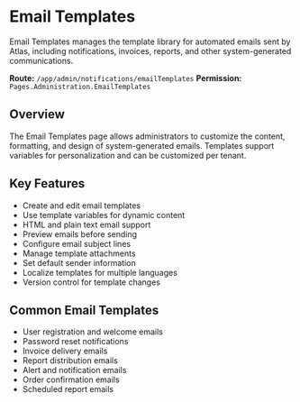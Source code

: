 # Email Templates

Email Templates manages the template library for automated emails sent by Atlas, including notifications, invoices, reports, and other system-generated communications.

**Route:** `/app/admin/notifications/emailTemplates`
**Permission:** `Pages.Administration.EmailTemplates`

## Overview

The Email Templates page allows administrators to customize the content, formatting, and design of system-generated emails. Templates support variables for personalization and can be customized per tenant.

## Key Features

* Create and edit email templates
* Use template variables for dynamic content
* HTML and plain text email support
* Preview emails before sending
* Configure email subject lines
* Manage template attachments
* Set default sender information
* Localize templates for multiple languages
* Version control for template changes

## Common Email Templates

* User registration and welcome emails
* Password reset notifications
* Invoice delivery emails
* Report distribution emails
* Alert and notification emails
* Order confirmation emails
* Scheduled report emails

